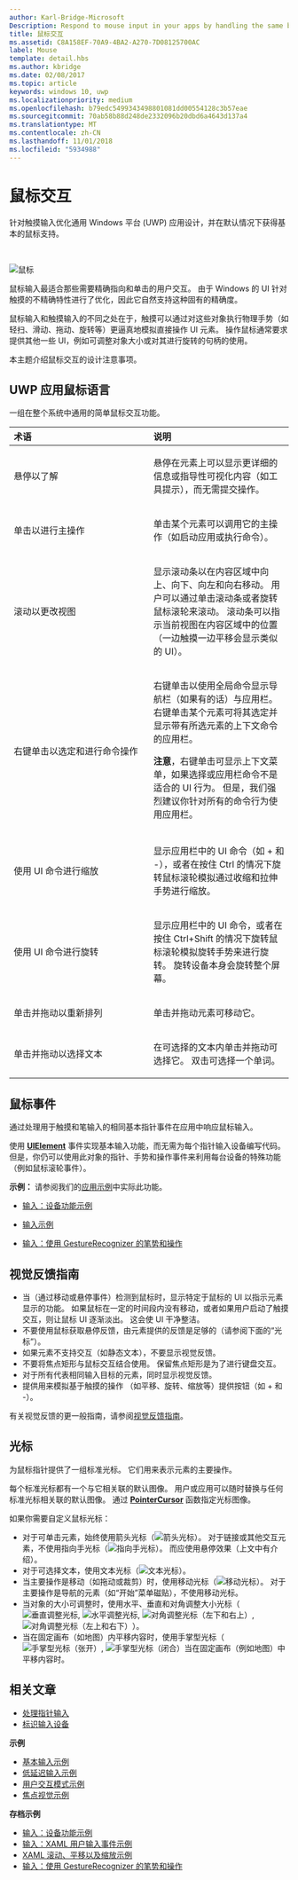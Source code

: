 ```yaml
---
author: Karl-Bridge-Microsoft
Description: Respond to mouse input in your apps by handling the same basic pointer events that you use for touch and pen input.
title: 鼠标交互
ms.assetid: C8A158EF-70A9-4BA2-A270-7D08125700AC
label: Mouse
template: detail.hbs
ms.author: kbridge
ms.date: 02/08/2017
ms.topic: article
keywords: windows 10, uwp
ms.localizationpriority: medium
ms.openlocfilehash: b79edc5499343498801081dd00554128c3b57eae
ms.sourcegitcommit: 70ab58b88d248de2332096b20dbd6a4643d137a4
ms.translationtype: MT
ms.contentlocale: zh-CN
ms.lasthandoff: 11/01/2018
ms.locfileid: "5934988"
---
```

# <a name="mouse-interactions"></a>鼠标交互


针对触摸输入优化通用 Windows 平台 (UWP) 应用设计，并在默认情况下获得基本的鼠标支持。

 

![鼠标](images/input-patterns/input-mouse.jpg)



鼠标输入最适合那些需要精确指向和单击的用户交互。 由于 Windows 的 UI 针对触摸的不精确特性进行了优化，因此它自然支持这种固有的精确度。

鼠标输入和触摸输入的不同之处在于，触摸可以通过对这些对象执行物理手势（如轻扫、滑动、拖动、旋转等）更逼真地模拟直接操作 UI 元素。 操作鼠标通常要求提供其他一些 UI，例如可调整对象大小或对其进行旋转的句柄的使用。

本主题介绍鼠标交互的设计注意事项。

## <a name="the-uwp-app-mouse-language"></a>UWP 应用鼠标语言


一组在整个系统中通用的简单鼠标交互功能。

<table>
<colgroup>
<col width="50%" />
<col width="50%" />
</colgroup>
<thead>
<tr class="header">
<th align="left">术语</th>
<th align="left">说明</th>
</tr>
</thead>
<tbody>
<tr class="odd">
<td align="left"><p>悬停以了解</p></td>
<td align="left"><p>悬停在元素上可以显示更详细的信息或指导性可视化内容（如工具提示），而无需提交操作。</p></td>
</tr>
<tr class="even">
<td align="left"><p>单击以进行主操作</p></td>
<td align="left"><p>单击某个元素可以调用它的主操作（如启动应用或执行命令）。</p></td>
</tr>
<tr class="odd">
<td align="left"><p>滚动以更改视图</p></td>
<td align="left"><p>显示滚动条以在内容区域中向上、向下、向左和向右移动。 用户可以通过单击滚动条或者旋转鼠标滚轮来滚动。 滚动条可以指示当前视图在内容区域中的位置（一边触摸一边平移会显示类似的 UI）。</p></td>
</tr>
<tr class="even">
<td align="left"><p>右键单击以选定和进行命令操作</p></td>
<td align="left"><p>右键单击以使用全局命令显示导航栏（如果有的话）与应用栏。 右键单击某个元素可将其选定并显示带有所选元素的上下文命令的应用栏。</p>
<div class="alert">
<strong>注意</strong>，右键单击可显示上下文菜单，如果选择或应用栏命令不是适合的 UI 行为。 但是，我们强烈建议你针对所有的命令行为使用应用栏。
</div>
<div>
 
</div></td>
</tr>
<tr class="odd">
<td align="left"><p>使用 UI 命令进行缩放</p></td>
<td align="left"><p>显示应用栏中的 UI 命令（如 + 和 -），或者在按住 Ctrl 的情况下旋转鼠标滚轮模拟通过收缩和拉伸手势进行缩放。</p></td>
</tr>
<tr class="even">
<td align="left"><p>使用 UI 命令进行旋转</p></td>
<td align="left"><p>显示应用栏中的 UI 命令，或者在按住 Ctrl+Shift 的情况下旋转鼠标滚轮模拟旋转手势来进行旋转。 旋转设备本身会旋转整个屏幕。</p></td>
</tr>
<tr class="odd">
<td align="left"><p>单击并拖动以重新排列</p></td>
<td align="left"><p>单击并拖动元素可移动它。</p></td>
</tr>
<tr class="even">
<td align="left"><p>单击并拖动以选择文本</p></td>
<td align="left"><p>在可选择的文本内单击并拖动可选择它。 双击可选择一个单词。</p></td>
</tr>
</tbody>
</table>

## <a name="mouse-events"></a>鼠标事件

通过处理用于触摸和笔输入的相同基本指针事件在应用中响应鼠标输入。

使用 [**UIElement**](https://msdn.microsoft.com/library/windows/apps/br208911) 事件实现基本输入功能，而无需为每个指针输入设备编写代码。 但是，你仍可以使用此对象的指针、手势和操作事件来利用每台设备的特殊功能（例如鼠标滚轮事件）。

**示例：** 请参阅我们的[应用示例](http://go.microsoft.com/fwlink/p/?LinkID=264996)中实际此功能。


- [输入：设备功能示例](http://go.microsoft.com/fwlink/p/?linkid=231530)

- [输入示例](http://go.microsoft.com/fwlink/p/?linkid=226855)

- [输入：使用 GestureRecognizer 的笔势和操作](http://go.microsoft.com/fwlink/p/?LinkID=231605)

## <a name="guidelines-for-visual-feedback"></a>视觉反馈指南


-   当（通过移动或悬停事件）检测到鼠标时，显示特定于鼠标的 UI 以指示元素显示的功能。 如果鼠标在一定的时间段内没有移动，或者如果用户启动了触摸交互，则让鼠标 UI 逐渐淡出。 这会使 UI 干净整洁。
-   不要使用鼠标获取悬停反馈，由元素提供的反馈是足够的（请参阅下面的“光标”）。
-   如果元素不支持交互（如静态文本），不要显示视觉反馈。
-   不要将焦点矩形与鼠标交互结合使用。 保留焦点矩形是为了进行键盘交互。
-   对于所有代表相同输入目标的元素，同时显示视觉反馈。
-   提供用来模拟基于触摸的操作 （如平移、旋转、缩放等）提供按钮（如 + 和 -）。

有关视觉反馈的更一般指南，请参阅[视觉反馈指南](guidelines-for-visualfeedback.md)。


## <a name="cursors"></a>光标


为鼠标指针提供了一组标准光标。 它们用来表示元素的主要操作。

每个标准光标都有一个与它相关联的默认图像。 用户或应用可以随时替换与任何标准光标相关联的默认图像。 通过 [**PointerCursor**](https://msdn.microsoft.com/library/windows/apps/br208273) 函数指定光标图像。

如果你需要自定义鼠标光标：

-   对于可单击元素，始终使用箭头光标（![箭头光标](images/cursor-arrow.png)）。 对于链接或其他交互元素，不使用指向手光标（![指向手光标](images/cursor-pointinghand.png)）。 而应使用悬停效果（上文中有介绍）。
-   对于可选择文本，使用文本光标（![文本光标](images/cursor-text.png)）。
-   当主要操作是移动（如拖动或裁剪）时，使用移动光标（![移动光标](images/cursor-move.png)）。 对于主要操作是导航的元素（如“开始”菜单磁贴），不使用移动光标。
-   当对象的大小可调整时，使用水平、垂直和对角调整大小光标（![垂直调整光标](images/cursor-vertical.png), ![水平调整光标](images/cursor-horizontal.png), ![对角调整光标（左下和右上）](images/cursor-diagonal2.png), ![对角调整光标（左上和右下）](images/cursor-diagonal1.png)）。
-   当在固定画布（如地图）内平移内容时，使用手掌型光标（![手掌型光标（张开）](images/cursor-pan1.png), ![手掌型光标（闭合）](images/cursor-pan2.png)当在固定画布（例如地图）中平移内容时。

## <a name="related-articles"></a>相关文章

* [处理指针输入](handle-pointer-input.md)
* [标识输入设备](identify-input-devices.md)

**示例**
* [基本输入示例](http://go.microsoft.com/fwlink/p/?LinkID=620302)
* [低延迟输入示例](http://go.microsoft.com/fwlink/p/?LinkID=620304)
* [用户交互模式示例](http://go.microsoft.com/fwlink/p/?LinkID=619894)
* [焦点视觉示例](http://go.microsoft.com/fwlink/p/?LinkID=619895)

**存档示例**
* [输入：设备功能示例](http://go.microsoft.com/fwlink/p/?linkid=231530)
* [输入：XAML 用户输入事件示例](http://go.microsoft.com/fwlink/p/?linkid=226855)
* [XAML 滚动、平移以及缩放示例](http://go.microsoft.com/fwlink/p/?linkid=251717)
* [输入：使用 GestureRecognizer 的笔势和操作](http://go.microsoft.com/fwlink/p/?LinkID=231605)
 
 

 




